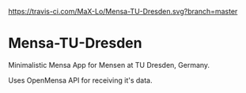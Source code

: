 https://travis-ci.com/MaX-Lo/Mensa-TU-Dresden.svg?branch=master

# Mensa-TU-Dresden
Minimalistic Mensa App for Mensen at TU Dresden, Germany.

Uses OpenMensa API for receiving it's data.
